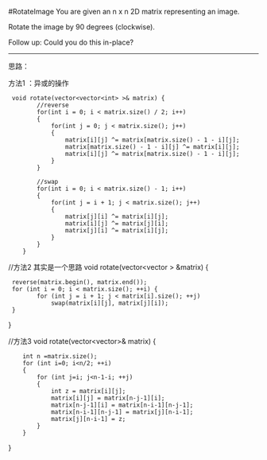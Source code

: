 #RotateImage
You are given an n x n 2D matrix representing an image.

Rotate the image by 90 degrees (clockwise).

Follow up:
Could you do this in-place?


---

思路：

方法1 ：异或的操作
```
 void rotate(vector<vector<int> >& matrix) {
        //reverse
        for(int i = 0; i < matrix.size() / 2; i++)
        {
            for(int j = 0; j < matrix.size(); j++)
            {
                matrix[i][j] ^= matrix[matrix.size() - 1 - i][j];
                matrix[matrix.size() - 1 - i][j] ^= matrix[i][j]; 
                matrix[i][j] ^= matrix[matrix.size() - 1 - i][j];
            }
        }

        //swap
        for(int i = 0; i < matrix.size() - 1; i++)
        {
            for(int j = i + 1; j < matrix.size(); j++)
            {
                matrix[j][i] ^= matrix[i][j];       
                matrix[i][j] ^= matrix[j][i];       
                matrix[j][i] ^= matrix[i][j];       
            }
        }
    }
```

//方法2 其实是一个思路
void rotate(vector<vector<int> > &matrix)
{
        
     reverse(matrix.begin(), matrix.end());
     for (int i = 0; i < matrix.size(); ++i) {
            for (int j = i + 1; j < matrix[i].size(); ++j)
                swap(matrix[i][j], matrix[j][i]);
     }
}

//方法3
void rotate(vector<vector<int>>& matrix) 
{
        
        int n =matrix.size();
        for (int i=0; i<n/2; ++i)
        {
            for (int j=i; j<n-1-i; ++j)
            {
                int z = matrix[i][j];
                matrix[i][j] = matrix[n-j-1][i];
                matrix[n-j-1][i] = matrix[n-i-1][n-j-1];
                matrix[n-i-1][n-j-1] = matrix[j][n-i-1];
                matrix[j][n-i-1] = z;
            }
        }
}